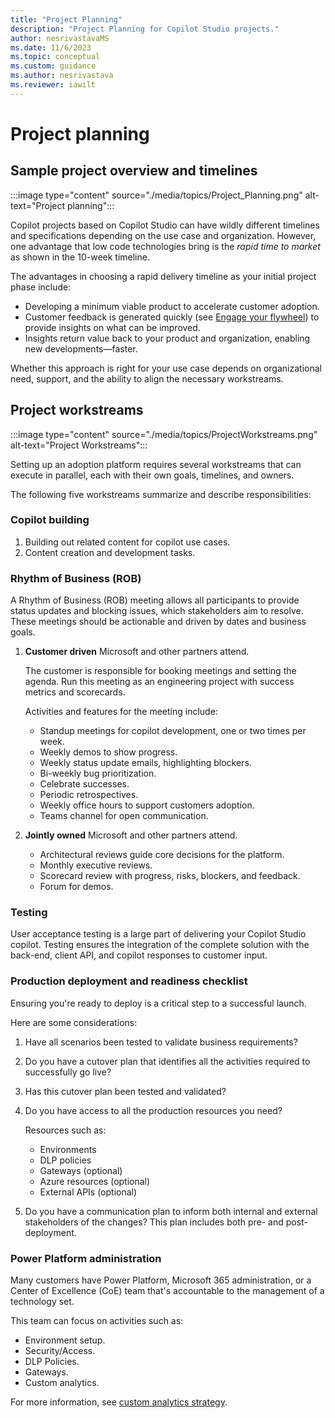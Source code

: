 ```yaml
---
title: "Project Planning"
description: "Project Planning for Copilot Studio projects."
author: nesrivastavaMS
ms.date: 11/6/2023
ms.topic: conceptual
ms.custom: guidance
ms.author: nesrivastava
ms.reviewer: iawilt
---
```


# Project planning

## Sample project overview and timelines

:::image type="content" source="./media/topics/Project_Planning.png" alt-text="Project planning":::

Copilot projects based on Copilot Studio can have wildly different timelines and specifications depending on the use case and organization. However, one advantage that low code technologies bring is the *rapid time to market* as shown in the 10-week timeline.

The advantages in choosing a rapid delivery timeline as your initial project phase include:

- Developing a minimum viable product to accelerate customer adoption.
- Customer feedback is generated quickly (see [Engage your flywheel](project-best-practices.md#principles)) to provide insights on what can be improved.
- Insights return value back to your product and organization, enabling new developments—faster.

Whether this approach is right for your use case depends on organizational need, support, and the ability to align the necessary workstreams.

## Project workstreams

:::image type="content" source="./media/topics/ProjectWorkstreams.png" alt-text="Project Workstreams":::

Setting up an adoption platform requires several workstreams that can execute in parallel, each with their own goals, timelines, and owners.

The following five workstreams summarize and describe responsibilities:

### Copilot building

1. Building out related content for copilot use cases.
1. Content creation and development tasks.

### Rhythm of Business (ROB)

A Rhythm of Business (ROB) meeting allows all participants to provide status updates and blocking issues, which stakeholders aim to resolve. These meetings should be actionable and driven by dates and business goals.

1. **Customer driven** Microsoft and other partners attend.

   The customer is responsible for booking meetings and setting the agenda. Run this meeting as an engineering project with success metrics and scorecards.

   Activities and features for the meeting include:

   - Standup meetings for copilot development, one or two times per week.
   - Weekly demos to show progress.
   - Weekly status update emails, highlighting blockers.
   - Bi-weekly bug prioritization.
   - Celebrate successes.
   - Periodic retrospectives.
   - Weekly office hours to support customers adoption.
   - Teams channel for open communication.

1. **Jointly owned** Microsoft and other partners attend.

   - Architectural reviews guide core decisions for the platform.
   - Monthly executive reviews.
   - Scorecard review with progress, risks, blockers, and feedback.
   - Forum for demos.
  
### Testing

User acceptance testing is a large part of delivering your Copilot Studio copilot. Testing ensures the integration of the complete solution with the back-end, client API, and copilot responses to customer input.

### Production deployment and readiness checklist

Ensuring you're ready to deploy is a critical step to a successful launch.

Here are some considerations:
  
1. Have all scenarios been tested to validate business requirements?
  
1. Do you have a cutover plan that identifies all the activities required to successfully go live?
  
1. Has this cutover plan been tested and validated?
  
1. Do you have access to all the production resources you need?

   Resources such as:

   - Environments
   - DLP policies
   - Gateways (optional)
   - Azure resources (optional)
   - External APIs (optional)
  
1. Do you have a communication plan to inform both internal and external stakeholders of the changes? This plan includes both pre- and post- deployment.

### Power Platform administration

Many customers have Power Platform, Microsoft 365 administration, or a Center of Excellence (CoE) team that's accountable to the management of a technology set.

This team can focus on activities such as:

- Environment setup.
- Security/Access.
- DLP Policies.
- Gateways.
- Custom analytics.

For more information, see [custom analytics strategy](custom-analytics-strategy.md).
